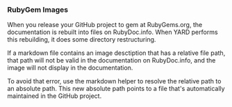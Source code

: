 ### RubyGem Images

When you release your GitHub project to  gem at RubyGems.org, the documentation is rebuilt into files on RubyDoc.info.  When YARD performs this rebuilding, it does some directory restructuring.

If a markdown file contains an image desctiption that has a relative file path, that path will not be valid in the documentation on RubyDoc.info, and the image will not display in the documentation.

To avoid that error, use the markdown helper to resolve the relative path to an absolute path.  This new absolute path points to a file that's automatically maintained in the GitHub project.

